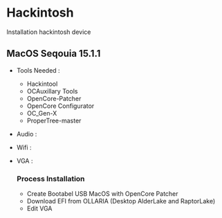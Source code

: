 # Hackintosh
Installation hackintosh device

## MacOS Seqouia 15.1.1
- Tools Needed :
  - Hackintool
  - OCAuxillary Tools
  - OpenCore-Patcher
  - OpenCore Configurator
  - OC_Gen-X
  - ProperTree-master
 
- Audio :
- Wifi :
- VGA :

  ### Process Installation
  - Create Bootabel USB MacOS with OpenCore Patcher
  - Download EFI from OLLARIA (Desktop AlderLake and RaptorLake)
  - Edit VGA 
